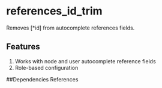 # references_id_trim
Removes [*id] from autocomplete references fields.

## Features
1. Works with node and user autocomplete reference fields
2. Role-based configuration

##Dependencies
References
